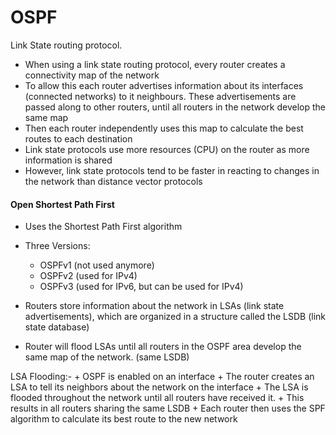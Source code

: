 # OSPF

Link State routing protocol.

* When using a link state routing protocol, every router creates a connectivity map of the network
* To allow this each router advertises information about its interfaces (connected networks) to it neighbours. These advertisements are passed along to other routers, until all routers in the network develop the same map 
* Then each router independently uses this map to calculate the best routes to each destination
* Link state protocols use more resources (CPU) on the router as more information is shared
* However, link state protocols tend to be faster in reacting to changes in the network than distance vector protocols

#### Open Shortest Path First

- Uses the Shortest Path First algorithm
- Three Versions:
	+ OSPFv1 (not used anymore)
	+ OSPFv2 (used for IPv4)
	+ OSPFv3 (used for IPv6, but can be used for IPv4)

- Routers store information about the network in LSAs (link state advertisements), which are organized in a structure called the LSDB (link state database)
- Router will flood LSAs until all routers in the OSPF area develop the same map of the network. (same LSDB)

LSA Flooding:- 
	+ OSPF is enabled on an interface
	+ The router creates an LSA to tell its neighbors about the network on the interface
	+ The LSA is flooded throughout the network until all routers have received it.
	+ This results in all routers sharing the same LSDB
	+ Each router then uses the SPF algorithm to calculate its best route to the new network


